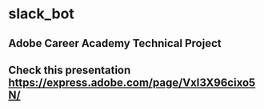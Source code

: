 # slack_bot
## Adobe Career Academy Technical Project
## Check this presentation https://express.adobe.com/page/VxI3X96cixo5N/
